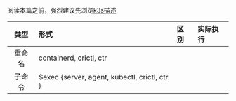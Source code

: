 阅读本篇之前，强烈建议先浏览[k3s描述](cmd/k3s/readme.md)

| 类型 | 形式 | 区别 | 实际执行 |
| :-: | :- | :- | :- | 
| 重命名 | containerd, crictl, ctr |  |  |
| 子命令 | $exec {server, agent, kubectl, crictl, ctr } |  |  |



